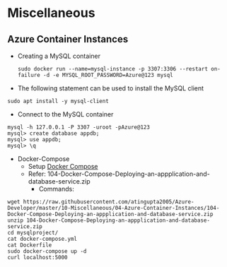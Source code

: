 # Miscellaneous
## Azure Container Instances
- Creating a MySQL container
  ```
  sudo docker run --name=mysql-instance -p 3307:3306 --restart on-failure -d -e MYSQL_ROOT_PASSWORD=Azure@123 mysql
  ```
 - The following statement can be used to install the MySQL client
 ```
 sudo apt install -y mysql-client
 ```
 - Connect to the MySQL container
  ```
  mysql -h 127.0.0.1 -P 3307 -uroot -pAzure@123
  mysql> create database appdb;
  mysql> use appdb;
  mysql> \q
  ```

- Docker-Compose
  - Setup [Docker Compose](setup-docker-compose.md)
  - Refer: 104-Docker-Compose-Deploying-an-appplication-and-database-service.zip
    - Commands:
```
wget https://raw.githubusercontent.com/atingupta2005/Azure-Developer/master/10-Miscellaneous/04-Azure-Container-Instances/104-Docker-Compose-Deploying-an-appplication-and-database-service.zip
unzip 104-Docker-Compose-Deploying-an-appplication-and-database-service.zip
cd mysqlproject/
cat docker-compose.yml
cat Dockerfile
sudo docker-compose up -d
curl localhost:5000
```
